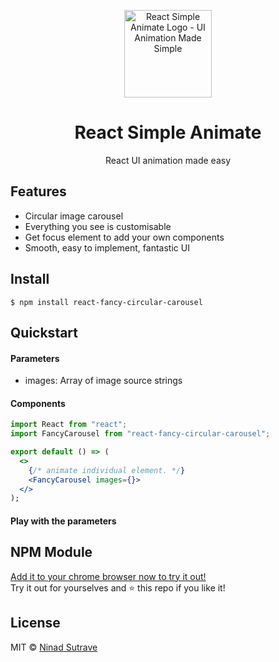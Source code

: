 <div align="center"><p align="center"><a href="https://react-simple-animate.now.sh"><img src="https://raw.githubusercontent.com/bluebill1049/react-simple-animate/master/logo.png" alt="React Simple Animate Logo - UI Animation Made Simple" width="140px" /></a></p></div>

<h1 align="center">React Simple Animate</h1>

<p align="center">React UI animation made easy</p>

## Features

- Circular image carousel
- Everything you see is customisable
- Get focus element to add your own components
- Smooth, easy to implement, fantastic UI

## Install

    $ npm install react-fancy-circular-carousel

## Quickstart

#### Parameters

- images: Array of image source strings

#### Components

```jsx
import React from "react";
import FancyCarousel from "react-fancy-circular-carousel";

export default () => (
  <>
    {/* animate individual element. */}
    <FancyCarousel images={}>
  </>
);

```

#### Play with the parameters


## NPM Module

[Add it to your chrome browser now to try it out!](https://chrome.google.com/webstore/detail/lookup/lamkbakfmcoaibacdbpgejffopbhhpgn?hl=en)  
Try it out for yourselves and ⭐ this repo if you like it!

## License

MIT © [Ninad Sutrave](https://ninadsutrave.in)